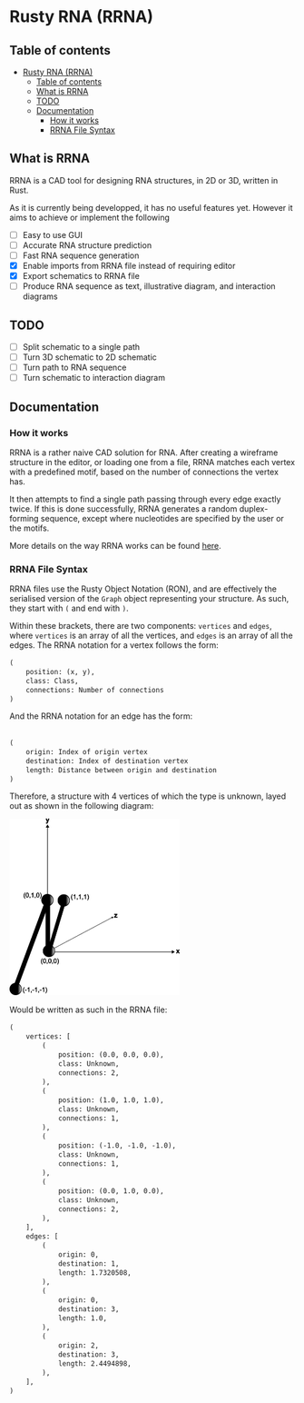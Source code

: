 # Rusty RNA (RRNA)

## Table of contents
- [Rusty RNA (RRNA)](#rusty-rna-rrna)
  - [Table of contents](#table-of-contents)
  - [What is RRNA](#what-is-rrna)
  - [TODO](#todo)
  - [Documentation](#documentation)
    - [How it works](#how-it-works)
    - [RRNA File Syntax](#rrna-file-syntax)

## What is RRNA

RRNA is a CAD tool for designing RNA structures, in 2D or 3D, written in Rust.

As it is currently being developped, it has no useful features yet. However it aims to achieve or implement the following

- [ ] Easy to use GUI
- [ ] Accurate RNA structure prediction
- [ ] Fast RNA sequence generation
- [x] Enable imports from RRNA file instead of requiring editor
- [x] Export schematics to RRNA file
- [ ] Produce RNA sequence as text, illustrative diagram, and interaction diagrams

## TODO
- [ ] Split schematic to a single path
- [ ] Turn 3D schematic to 2D schematic
- [ ] Turn path to RNA sequence
- [ ] Turn schematic to interaction diagram

## Documentation

### How it works

RRNA is a rather naive CAD solution for RNA. After creating a wireframe structure in the editor, or loading one from a file, RRNA matches each vertex with a predefined motif, based on the number of connections the vertex has.

It then attempts to find a single path passing through every edge exactly twice. If this is done successfully, RRNA generates a random duplex-forming sequence, except where nucleotides are specified by the user or the motifs.

More details on the way RRNA works can be found [here](docs/how_it_works.md).

### RRNA File Syntax

RRNA files use the Rusty Object Notation (RON), and are effectively the serialised version of the `Graph` object representing your structure. As such, they start with `(` and end with `)`.

Within these brackets, there are two components: `vertices` and `edges`, where `vertices` is an array of all the vertices, and `edges` is an array of all the edges. The RRNA notation for a vertex follows the form:
```
(
    position: (x, y),
    class: Class,
    connections: Number of connections
)
```
And the RRNA notation for an edge has the form:
```

(
    origin: Index of origin vertex
    destination: Index of destination vertex
    length: Distance between origin and destination
)
```

Therefore, a structure with 4 vertices of which the type is unknown, layed out as shown in the following diagram:

<img src="docs_images/sample_graph_diagram.png" alt="drawing" style="width: 300px; margin-left: auto; margin-right: auto;"/>

Would be written as such in the RRNA file:

```
(
    vertices: [
        (
            position: (0.0, 0.0, 0.0),
            class: Unknown,
            connections: 2,
        ),
        (
            position: (1.0, 1.0, 1.0),
            class: Unknown,
            connections: 1,
        ),
        (
            position: (-1.0, -1.0, -1.0),
            class: Unknown,
            connections: 1,
        ),
        (
            position: (0.0, 1.0, 0.0),
            class: Unknown,
            connections: 2,
        ),
    ],
    edges: [
        (
            origin: 0,
            destination: 1,
            length: 1.7320508,
        ),
        (
            origin: 0,
            destination: 3,
            length: 1.0,
        ),
        (
            origin: 2,
            destination: 3,
            length: 2.4494898,
        ),
    ],
)
```